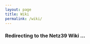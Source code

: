 ```yaml
---
layout: page
title: Wiki
permalink: /wiki/
---
```


### Redirecting to the Netz39 Wiki ...

<script type="text/javascript">
    window.location.href = "https://wiki.netz39.de"
</script>